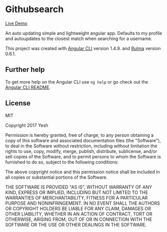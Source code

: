 # Githubsearch

[Live Demo](https://githubprofileview.firebaseapp.com)

An auto updating simple and lightweight angular app. Defaults to my profile and autoupdates to the closest match when searching for a username.


This project was created with [Angular CLI](https://github.com/angular/angular-cli) version 1.4.9. and [Bulma](http://bulma.io/) version 0.6.1.


## Further help

To get more help on the Angular CLI use `ng help` or go check out the [Angular CLI README](https://github.com/angular/angular-cli/blob/master/README.md).

## License

MIT

Copyright 2017 Yesh

Permission is hereby granted, free of charge, to any person obtaining a copy of this software and associated documentation files (the "Software"), to deal in the Software without restriction, including without limitation the rights to use, copy, modify, merge, publish, distribute, sublicense, and/or sell copies of the Software, and to permit persons to whom the Software is furnished to do so, subject to the following conditions:

The above copyright notice and this permission notice shall be included in all copies or substantial portions of the Software.

THE SOFTWARE IS PROVIDED "AS IS", WITHOUT WARRANTY OF ANY KIND, EXPRESS OR IMPLIED, INCLUDING BUT NOT LIMITED TO THE WARRANTIES OF MERCHANTABILITY, FITNESS FOR A PARTICULAR PURPOSE AND NONINFRINGEMENT. IN NO EVENT SHALL THE AUTHORS OR COPYRIGHT HOLDERS BE LIABLE FOR ANY CLAIM, DAMAGES OR OTHER LIABILITY, WHETHER IN AN ACTION OF CONTRACT, TORT OR OTHERWISE, ARISING FROM, OUT OF OR IN CONNECTION WITH THE SOFTWARE OR THE USE OR OTHER DEALINGS IN THE SOFTWARE.
